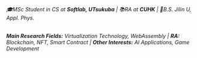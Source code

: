###### 🎓MSc Student in CS at **Softlab, UTsukuba** | 📚RA at **CUHK** | 📜B.S. Jilin U, Appl. Phys.
###### **Main Research Fields:** Virtualization Technology, WebAssembly | **RA:** Blockchain, NFT, Smart Contract | **Other Interests:** AI Applications, Game Development
